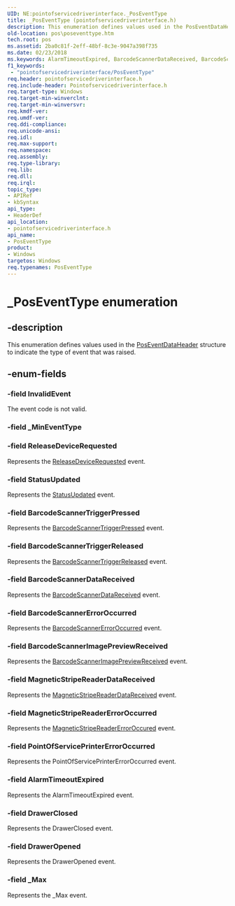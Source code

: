 ```yaml
---
UID: NE:pointofservicedriverinterface._PosEventType
title: _PosEventType (pointofservicedriverinterface.h)
description: This enumeration defines values used in the PosEventDataHeader structure to indicate the type of event that was raised.
old-location: pos\poseventtype.htm
tech.root: pos
ms.assetid: 2ba0c81f-2eff-48bf-8c3e-9047a398f735
ms.date: 02/23/2018
ms.keywords: AlarmTimeoutExpired, BarcodeScannerDataReceived, BarcodeScannerErrorOccurred, BarcodeScannerImagePreviewReceived, BarcodeScannerTriggerPressed, BarcodeScannerTriggerReleased, DrawerClosed, DrawerOpened, InvalidEvent, MagneticStripeReaderDataReceived, MagneticStripeReaderErrorOccurred, PointOfServicePrinterErrorOccurred, PosEventType, PosEventType enumeration, ReleaseDeviceRequested, StatusUpdated, _Max, _PosEventType, pointofservicedriverinterface/AlarmTimeoutExpired, pointofservicedriverinterface/BarcodeScannerDataReceived, pointofservicedriverinterface/BarcodeScannerErrorOccurred, pointofservicedriverinterface/BarcodeScannerImagePreviewReceived, pointofservicedriverinterface/BarcodeScannerTriggerPressed, pointofservicedriverinterface/BarcodeScannerTriggerReleased, pointofservicedriverinterface/DrawerClosed, pointofservicedriverinterface/DrawerOpened, pointofservicedriverinterface/InvalidEvent, pointofservicedriverinterface/MagneticStripeReaderDataReceived, pointofservicedriverinterface/MagneticStripeReaderErrorOccurred, pointofservicedriverinterface/PointOfServicePrinterErrorOccurred, pointofservicedriverinterface/PosEventType, pointofservicedriverinterface/ReleaseDeviceRequested, pointofservicedriverinterface/StatusUpdated, pointofservicedriverinterface/_Max, pos.poseventtype
f1_keywords:
 - "pointofservicedriverinterface/PosEventType"
req.header: pointofservicedriverinterface.h
req.include-header: Pointofservicedriverinterface.h
req.target-type: Windows
req.target-min-winverclnt: 
req.target-min-winversvr: 
req.kmdf-ver: 
req.umdf-ver: 
req.ddi-compliance: 
req.unicode-ansi: 
req.idl: 
req.max-support: 
req.namespace: 
req.assembly: 
req.type-library: 
req.lib: 
req.dll: 
req.irql: 
topic_type:
- APIRef
- kbSyntax
api_type:
- HeaderDef
api_location:
- pointofservicedriverinterface.h
api_name:
- PosEventType
product:
- Windows
targetos: Windows
req.typenames: PosEventType
---
```


# _PosEventType enumeration


## -description


This enumeration defines values used in the <a href="https://docs.microsoft.com/previous-versions/windows/hardware/previsioning-framework/dn772232(v=vs.85)">PosEventDataHeader</a> structure to indicate the type of event that was raised.


## -enum-fields




### -field InvalidEvent

The event code is not valid.


### -field _MinEventType


### -field ReleaseDeviceRequested

Represents the <a href="https://docs.microsoft.com/previous-versions/windows/hardware/previsioning-framework/dn790033(v=vs.85)">ReleaseDeviceRequested</a> event.


### -field StatusUpdated

Represents the <a href="https://docs.microsoft.com/previous-versions/windows/hardware/previsioning-framework/dn790040(v=vs.85)">StatusUpdated</a> event.


### -field BarcodeScannerTriggerPressed

Represents the <a href="https://docs.microsoft.com/previous-versions/windows/hardware/previsioning-framework/dn757468(v=vs.85)">BarcodeScannerTriggerPressed</a> event.


### -field BarcodeScannerTriggerReleased

Represents the <a href="https://docs.microsoft.com/previous-versions/windows/hardware/previsioning-framework/dn757469(v=vs.85)">BarcodeScannerTriggerReleased</a> event.


### -field BarcodeScannerDataReceived

Represents the <a href="https://docs.microsoft.com/previous-versions/windows/hardware/previsioning-framework/dn757463(v=vs.85)">BarcodeScannerDataReceived</a> event.


### -field BarcodeScannerErrorOccurred

Represents the <a href="https://docs.microsoft.com/previous-versions/windows/hardware/previsioning-framework/dn757464(v=vs.85)">BarcodeScannerErrorOccurred</a> event.


### -field BarcodeScannerImagePreviewReceived

Represents the <a href="https://docs.microsoft.com/previous-versions/windows/hardware/previsioning-framework/dn757466(v=vs.85)">BarcodeScannerImagePreviewReceived</a> event.


### -field MagneticStripeReaderDataReceived

Represents the <a href="https://docs.microsoft.com/previous-versions/windows/hardware/previsioning-framework/dn772149(v=vs.85)">MagneticStripeReaderDataReceived</a> event.


### -field MagneticStripeReaderErrorOccurred

Represents the <a href="https://docs.microsoft.com/previous-versions/windows/hardware/previsioning-framework/dn772151(v=vs.85)">MagneticStripeReaderErrorOccured</a> event.


### -field PointOfServicePrinterErrorOccurred

Represents the PointOfServicePrinterErrorOccurred event.


### -field AlarmTimeoutExpired

Represents the AlarmTimeoutExpired event.


### -field DrawerClosed

Represents the DrawerClosed event.


### -field DrawerOpened

Represents the DrawerOpened event.


### -field _Max

Represents the _Max event.

